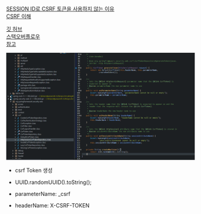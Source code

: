 [SESSION ID로 CSRF 토큰을 사용하지 않는 이유](https://stackoverflow.com/questions/6968074/why-not-use-session-id-as-xsrf-token)  
[CSRF 이해](https://github.com/pillarjs/understanding-csrf)  

[깃 허브](https://github.com/aditzel/spring-security-csrf-filter)  
[스택오버플로우](https://stackoverflow.com/questions/20862299/with-spring-security-3-2-0-release-how-can-i-get-the-csrf-token-in-a-page-that)  
[참고](https://minwan1.github.io/2017/04/22/2017-04-22-spring-security-implement/)  

![csrf토큰](https://github.com/ixtears23/docs/blob/master/spring/security/csrf%20%ED%86%A0%ED%81%B0%20%EC%83%9D%EC%84%B1.PNG?raw=true)
- csrf Token 생성  
- UUID.randomUUID().toString();  

- parameterName: _csrf  
- headerName: X-CSRF-TOKEN  

